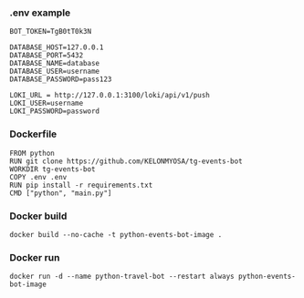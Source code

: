 ### .env example

```
BOT_TOKEN=TgB0tT0k3N

DATABASE_HOST=127.0.0.1
DATABASE_PORT=5432
DATABASE_NAME=database
DATABASE_USER=username
DATABASE_PASSWORD=pass123

LOKI_URL = http://127.0.0.1:3100/loki/api/v1/push
LOKI_USER=username
LOKI_PASSWORD=password
```

### Dockerfile

```
FROM python
RUN git clone https://github.com/KELONMYOSA/tg-events-bot
WORKDIR tg-events-bot
COPY .env .env
RUN pip install -r requirements.txt
CMD ["python", "main.py"]
```

### Docker build

```
docker build --no-cache -t python-events-bot-image .
```

### Docker run

```
docker run -d --name python-travel-bot --restart always python-events-bot-image
```